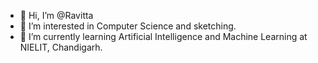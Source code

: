 - 👋 Hi, I’m @Ravitta
- 👀 I’m interested in Computer Science and sketching. 
- 🌱 I’m currently learning Artificial Intelligence and Machine Learning at NIELIT, Chandigarh.



<!---
Ravitta/Ravitta is a ✨ special ✨ repository because its `README.md` (this file) appears on your GitHub profile.
You can click the Preview link to take a look at your changes.
--->
